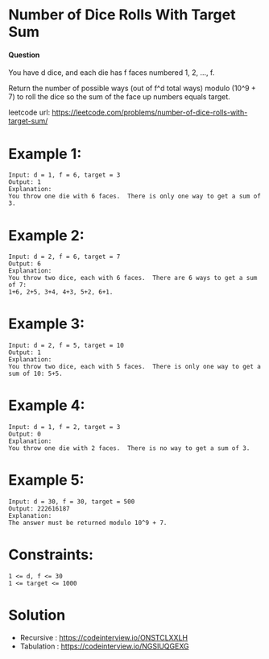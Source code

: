 # Number of Dice Rolls With Target Sum
 
#### Question
You have d dice, and each die has f faces numbered 1, 2, ..., f.

Return the number of possible ways (out of f^d total ways) modulo (10^9 + 7) to roll the dice so the sum of the face up numbers equals target.

leetcode url: https://leetcode.com/problems/number-of-dice-rolls-with-target-sum/

# Example 1:

```
Input: d = 1, f = 6, target = 3
Output: 1
Explanation: 
You throw one die with 6 faces.  There is only one way to get a sum of 3.
 ```
 
# Example 2:

```
Input: d = 2, f = 6, target = 7
Output: 6
Explanation: 
You throw two dice, each with 6 faces.  There are 6 ways to get a sum of 7:
1+6, 2+5, 3+4, 4+3, 5+2, 6+1.
```

# Example 3:

```
Input: d = 2, f = 5, target = 10
Output: 1
Explanation: 
You throw two dice, each with 5 faces.  There is only one way to get a sum of 10: 5+5.
 ```

 # Example 4:

```
Input: d = 1, f = 2, target = 3
Output: 0
Explanation: 
You throw one die with 2 faces.  There is no way to get a sum of 3.
 ```

 # Example 5:

```
Input: d = 30, f = 30, target = 500
Output: 222616187
Explanation: 
The answer must be returned modulo 10^9 + 7.
 ```

# Constraints:
```
1 <= d, f <= 30
1 <= target <= 1000
```

 
# Solution
* Recursive	: https://codeinterview.io/ONSTCLXXLH
* Tabulation	: https://codeinterview.io/NGSIUQGEXG
